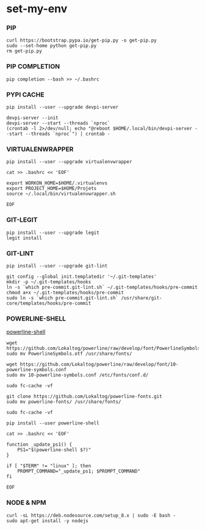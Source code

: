 # set-my-env

### PIP
```
curl https://bootstrap.pypa.io/get-pip.py -o get-pip.py
sudo --set-home python get-pip.py
rm get-pip.py
```

### PIP COMPLETION
```
pip completion --bash >> ~/.bashrc
```

### PYPI CACHE
```
pip install --user --upgrade devpi-server
```

```
devpi-server --init
devpi-server --start --threads `nproc`
(crontab -l 2>/dev/null; echo "@reboot $HOME/.local/bin/devpi-server --start --threads `nproc`") | crontab -
```

### VIRTUALENWRAPPER
```
pip install --user --upgrade virtualenvwrapper
```

```
cat >> .bashrc << 'EOF'

export WORKON_HOME=$HOME/.virtualenvs
export PROJECT_HOME=$HOME/Projets
source ~/.local/bin/virtualenvwrapper.sh

EOF
```

### GIT-LEGIT
```
pip install --user --upgrade legit
legit install
```

### GIT-LINT
```
pip install --user --upgrade git-lint
```

```
git config --global init.templatedir '~/.git-templates'
mkdir -p ~/.git-templates/hooks
ln -s `which pre-commit.git-lint.sh` ~/.git-templates/hooks/pre-commit
chmod a+x ~/.git-templates/hooks/pre-commit
sudo ln -s `which pre-commit.git-lint.sh` /usr/share/git-core/templates/hooks/pre-commit
```

### POWERLINE-SHELL
[powerline-shell](https://github.com/banga/powerline-shell)

```
wget https://github.com/Lokaltog/powerline/raw/develop/font/PowerlineSymbols.otf
sudo mv PowerlineSymbols.otf /usr/share/fonts/

wget https://github.com/Lokaltog/powerline/raw/develop/font/10-powerline-symbols.conf
sudo mv 10-powerline-symbols.conf /etc/fonts/conf.d/

sudo fc-cache -vf
```

```
git clone https://github.com/Lokaltog/powerline-fonts.git
sudo mv powerline-fonts/ /usr/share/fonts/

sudo fc-cache -vf
```

```
pip install --user powerline-shell
```

```
cat >> .bashrc << 'EOF'

function _update_ps1() {
    PS1="$(powerline-shell $?)"
}

if [ "$TERM" != "linux" ]; then
    PROMPT_COMMAND="_update_ps1; $PROMPT_COMMAND"
fi

EOF
```

### NODE & NPM
```
curl -sL https://deb.nodesource.com/setup_8.x | sudo -E bash -
sudo apt-get install -y nodejs
```
